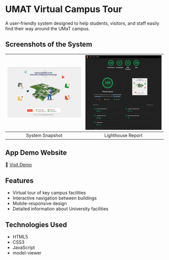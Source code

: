 # UMAT Virtual Campus Tour

A user-friendly system designed to help students, visitors, and staff easily find their way around the UMaT campus.

## Screenshots of the System

| ![System Snapshot](https://github.com/lesronn/Umat_Virtual_Campus_tour/blob/main/assets/img/snapshot.webp) | ![Lighthouse Report](https://github.com/lesronn/Umat_Virtual_Campus_tour/blob/main/assets/img/lighhousereport.webp) |
| :--------------------------------------------------------------------------------------------------------: | :-----------------------------------------------------------------------------------------------------------------: |
|                                              System Snapshot                                               |                                                  Lighthouse Report                                                  |

## App Demo Website

🔗 [Visit Demo](https://umat-virtual-campus-tour.vercel.app)

## Features

- Virtual tour of key campus facilities
- Interactive navigation between buildings
- Mobile-responsive design
- Detailed information about University facilities

## Technologies Used

- HTML5
- CSS3
- JavaScript
- model-viewer
